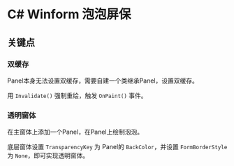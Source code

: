 # C# Winform 泡泡屏保

## 关键点

### 双缓存

Panel本身无法设置双缓存，需要自建一个类继承Panel，设置双缓存。

用 `Invalidate()` 强制重绘，触发 `OnPaint()` 事件。

### 透明窗体

在主窗体上添加一个Panel，在Panel上绘制泡泡。

底层窗体设置 `TransparencyKey` 为 Panel的 `BackColor`，并设置 `FormBorderStyle` 为 `None`，即可实现透明窗体。
